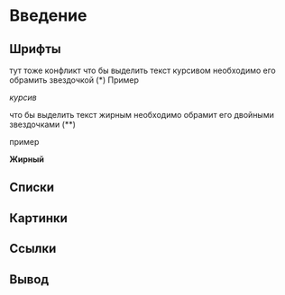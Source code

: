 # Введение

## Шрифты

тут тоже конфликт
что бы выделить текст курсивом необходимо его обрамить звездочкой (*)
Пример

*курсив*

что бы выделить текст жирным необходимо обрамит его двойными звездочками (**)

пример

**Жирный**


## Списки


## Картинки


## Ссылки


## Вывод